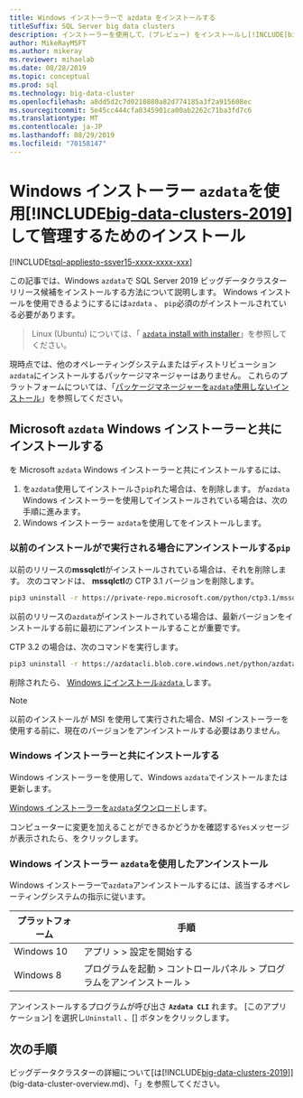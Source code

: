 ```yaml
---
title: Windows インストーラーで azdata をインストールする
titleSuffix: SQL Server big data clusters
description: インストーラーを使用して、(プレビュー) をインストールし[!INCLUDE[big-data-clusters-2019](../includes/ssbigdataclusters-ver15.md)]て管理するための azdata ツールをインストールする方法について説明します。
author: MikeRayMSFT
ms.author: mikeray
ms.reviewer: mihaelab
ms.date: 08/28/2019
ms.topic: conceptual
ms.prod: sql
ms.technology: big-data-cluster
ms.openlocfilehash: a8dd5d2c7d0210880a82d774185a3f2a915608ec
ms.sourcegitcommit: 5e45cc444cfa0345901ca00ab2262c71ba3fd7c6
ms.translationtype: MT
ms.contentlocale: ja-JP
ms.lasthandoff: 08/29/2019
ms.locfileid: "70158147"
---
```

# <a name="install-azdata-to-manage-includebig-data-clusters-2019includesssbigdataclusters-ss-novermd-with-windows-installer"></a>Windows インストーラー `azdata`を使用[!INCLUDE[big-data-clusters-2019](../includes/ssbigdataclusters-ss-nover.md)]して管理するためのインストール

[!INCLUDE[tsql-appliesto-ssver15-xxxx-xxxx-xxx](../includes/tsql-appliesto-ssver15-xxxx-xxxx-xxx.md)]

この記事では、Windows `azdata`で SQL Server 2019 ビッグデータクラスターリリース候補をインストールする方法について説明します。 Windows インストールを使用できるようにするには`azdata` 、 `pip`必須のがインストールされている必要があります。

>Linux (Ubuntu) については、「 [ `azdata` install with installer](./deploy-install-azdata-linux-package.md)」を参照してください。

現時点では、他のオペレーティングシステムまたはディストリビューション`azdata`にインストールするパッケージマネージャーはありません。 これらのプラットフォームについては、「[パッケージマネージャーを`azdata`使用しないインストール](./deploy-install-azdata.md)」を参照してください。

## <a name="install-azdata-with-the-microsoft-windows-installer"></a>Microsoft `azdata` Windows インストーラーと共にインストールする

を Microsoft `azdata` Windows インストーラーと共にインストールするには、

1. を`azdata`使用してインストールさ`pip`れた場合は、を削除します。 が`azdata` Windows インストーラーを使用してインストールされている場合は、次の手順に進みます。
1. Windows インストーラー `azdata`を使用してをインストールします。

### <a name="uninstall-if-previous-installation-done-with-pip"></a>以前のインストールがで実行される場合にアンインストールする`pip`

以前のリリースの**mssqlctl**がインストールされている場合は、それを削除します。 次のコマンドは、 **mssqlctl**の CTP 3.1 バージョンを削除します。

   ```bash
   pip3 uninstall -r https://private-repo.microsoft.com/python/ctp3.1/mssqlctl/requirements.txt
   ```

以前のリリースの`azdata`がインストールされている場合は、最新バージョンをインストールする前に最初にアンインストールすることが重要です。

   CTP 3.2 の場合は、次のコマンドを実行します。

   ```bash
   pip3 uninstall -r https://azdatacli.blob.core.windows.net/python/azdata/2019-ctp3.2/requirements.txt
   ```

削除されたら、 [Windows にインストール`azdata` ](#install-azdata-windows)します。

>[!NOTE]
>以前のインストールが MSI を使用して実行された場合、MSI インストーラーを使用する前に、現在のバージョンをアンインストールする必要はありません。

### <a id="install-azdata-windows"></a>Windows インストーラーと共にインストールする

Windows インストーラーを使用して、Windows `azdata`でインストールまたは更新します。

[Windows インストーラーを`azdata`ダウンロード](http://aka.ms/azdata-msi)します。

コンピューターに変更を加えることができるかどうかを確認する`Yes`メッセージが表示されたら、をクリックします。

### <a name="uninstall-azdata-with-windows-installer"></a>Windows インストーラー `azdata`を使用したアンインストール

Windows インストーラーで`azdata`アンインストールするには、該当するオペレーティングシステムの指示に従います。

| プラットフォーム      | 手順                                           |
| ------------- |--------------------------------------------------------|
| Windows 10    | アプリ > > 設定を開始する                                |
| Windows 8     | プログラムを起動 > コントロールパネル > プログラムをアンインストール > |

アンインストールするプログラムが呼び出さ **`Azdata CLI`** れます。 [このアプリケーション] を選択し`Uninstall` 、[] ボタンをクリックします。

## <a name="next-steps"></a>次の手順

ビッグデータクラスターの詳細について[は[!INCLUDE[big-data-clusters-2019](../includes/ssbigdataclusters-ver15.md)]](big-data-cluster-overview.md)、「」を参照してください。
